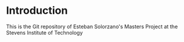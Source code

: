 # Introduction
This is the Git repository of Esteban Solorzano's Masters Project at the Stevens Institute of Technology
